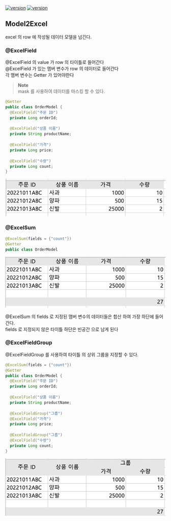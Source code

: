 

[![version](https://img.shields.io/badge/poi-5.2.3-00bfb3?style=flat)]()
[![version](https://img.shields.io/badge/poi_ooxml-5.2.3-00bfb3?style=flat)]()


## Model2Excel 
excel 의 row 에 작성될 데이터 모델을 넘긴다.

### @ExcelField
@ExcelField 의 value 가 row 의 타이틀로 들어간다 </br>
@ExcelField 가 있는 맴버 변수가 row 의 데이터로 들어간다 </br>
각 맴버 변수는 Getter 가 있어야한다

> **Note**  
> mask 를 사용하여 데이터를 마스킹 할 수 있다.

```java
@Getter
public class OrderModel {
  @ExcelField("주문 ID")
  private Long orderId;

  @ExcelField("상품 이름")
  private String productName;

  @ExcelField("가격")
  private Long price;

  @ExcelField("수량")
  private Long count;
}
```

<p>
    <img src="https://github.com/birariro/model2excel/blob/master/image/ExcelField_Image.png?raw=true"/>
</p>


### @ExcelSum
```java
@ExcelSum(fields = {"count"})
@Getter
public class OrderModel
```
<p>
    <img src="https://github.com/birariro/model2excel/blob/master/image/ExcelField_sum_Image.png?raw=true"/>
</p>


@ExcelSum 의 fields 로 지정된 맴버 변수의 데이터들은 합산 하여 가장 하단에 들어간다. </br>
fields 로 지정되지 않은 타이틀 하단은 빈공간 으로 남게 된다 </br>


### @ExcelFieldGroup


@ExcelFieldGroup 를 사용하여 타이틀 의 상위 그룹을 지정할 수 있다.
```java
@ExcelSum(fields = {"count"})
@Getter
public class OrderModel {
  @ExcelField("주문 ID")
  private Long orderId;

  @ExcelField("상품 이름")
  private String productName;
  
  @ExcelFieldGroup("그룹")
  @ExcelField("가격")
  private Long price;
  
  @ExcelFieldGroup("그룹")
  @ExcelField("수량")
  private Long count;
}
```
<p>
    <img src="https://github.com/birariro/model2excel/blob/master/image/ExcelField_sum_group_Image.png?raw=true"/>
</p>
